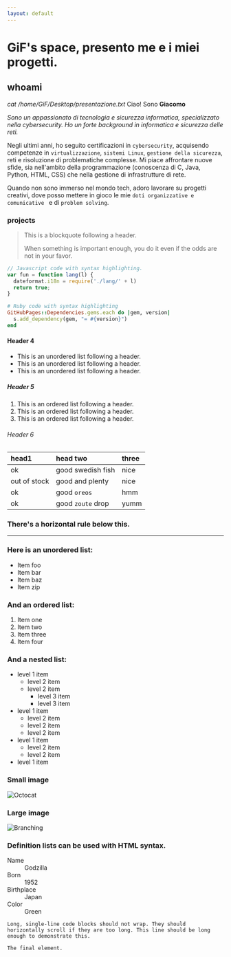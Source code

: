 ```yaml
---
layout: default
---
```


# GiF's space, presento me e i miei progetti.

## whoami

_cat /home/GiF/Desktop/presentazione.txt_
Ciao! Sono **Giacomo**

_Sono un appassionato di tecnologia e sicurezza informatica, specializzato nella cybersecurity. Ho un forte background in informatica e sicurezza delle reti._

Negli ultimi anni, ho seguito certificazioni in `cybersecurity`, acquisendo competenze in `virtualizzazione`, `sistemi Linux`, `gestione della sicurezza`, reti e risoluzione di problematiche complesse. Mi piace affrontare nuove sfide, sia nell'ambito della programmazione (conoscenza di C, Java, Python, HTML, CSS) che nella gestione di infrastrutture di rete.

Quando non sono immerso nel mondo tech, adoro lavorare su progetti creativi, dove posso mettere in gioco le mie `doti organizzative e comunicative ` e di `problem solving`.

### projects

> This is a blockquote following a header.
>
> When something is important enough, you do it even if the odds are not in your favor.


```js
// Javascript code with syntax highlighting.
var fun = function lang(l) {
  dateformat.i18n = require('./lang/' + l)
  return true;
}
```

```ruby
# Ruby code with syntax highlighting
GitHubPages::Dependencies.gems.each do |gem, version|
  s.add_dependency(gem, "= #{version}")
end
```

#### Header 4

*   This is an unordered list following a header.
*   This is an unordered list following a header.
*   This is an unordered list following a header.

##### Header 5

1.  This is an ordered list following a header.
2.  This is an ordered list following a header.
3.  This is an ordered list following a header.

###### Header 6

| head1        | head two          | three |
|:-------------|:------------------|:------|
| ok           | good swedish fish | nice  |
| out of stock | good and plenty   | nice  |
| ok           | good `oreos`      | hmm   |
| ok           | good `zoute` drop | yumm  |

### There's a horizontal rule below this.

* * *

### Here is an unordered list:

*   Item foo
*   Item bar
*   Item baz
*   Item zip

### And an ordered list:

1.  Item one
1.  Item two
1.  Item three
1.  Item four

### And a nested list:

- level 1 item
  - level 2 item
  - level 2 item
    - level 3 item
    - level 3 item
- level 1 item
  - level 2 item
  - level 2 item
  - level 2 item
- level 1 item
  - level 2 item
  - level 2 item
- level 1 item

### Small image

![Octocat](https://github.githubassets.com/images/icons/emoji/octocat.png)

### Large image

![Branching](https://guides.github.com/activities/hello-world/branching.png)


### Definition lists can be used with HTML syntax.

<dl>
<dt>Name</dt>
<dd>Godzilla</dd>
<dt>Born</dt>
<dd>1952</dd>
<dt>Birthplace</dt>
<dd>Japan</dd>
<dt>Color</dt>
<dd>Green</dd>
</dl>

```
Long, single-line code blocks should not wrap. They should horizontally scroll if they are too long. This line should be long enough to demonstrate this.
```

```
The final element.
```
